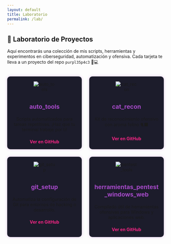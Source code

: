 ```yaml
---
layout: default
title: Laboratorio
permalink: /lab/
---
```


## 🧪 Laboratorio de Proyectos

Aquí encontrarás una colección de mis scripts, herramientas y experimentos en ciberseguridad, automatización y ofensiva. Cada tarjeta te lleva a un proyecto del repo `purpl35p4c3` 🐾💻

<div class="lab-grid">
  <div class="lab-card">
    <img src="/assets/img/lab/terminal.png" alt="auto_tools">
    <h3>auto_tools</h3>
    <p>Scripts automatizados para tareas repetitivas. ¡Haz que tu terminal trabaje por ti!</p>
    <a href="https://github.com/l1ttl3bugc4t/purpl35p4c3/tree/main/auto_tools" target="_blank">Ver en GitHub</a>
  </div>
  <div class="lab-card">
    <img src="/assets/img/lab/terminal.png" alt="cat_recon">
    <h3>cat_recon</h3>
    <p>Kit de reconocimiento ofensivo con aroma felino 🐈‍⬛</p>
    <a href="https://github.com/l1ttl3bugc4t/purpl35p4c3/tree/main/cat_recon" target="_blank">Ver en GitHub</a>
  </div>
  <div class="lab-card">
    <img src="/assets/img/lab/terminal.png" alt="git_setup">
    <h3>git_setup</h3>
    <p>Automatiza la configuración de Git para entornos de hacking o desarrollo.</p>
    <a href="https://github.com/l1ttl3bugc4t/purpl35p4c3/tree/main/git_setup" target="_blank">Ver en GitHub</a>
  </div>
  <div class="lab-card">
    <img src="/assets/img/lab/terminal.png" alt="pentest_tools">
    <h3>herramientas_pentest_windows_web</h3>
    <p>Compilado útil de herramientas ofensivas para Windows y aplicaciones web.</p>
    <a href="https://github.com/l1ttl3bugc4t/purpl35p4c3/tree/main/herramientas_pentest_windows_web" target="_blank">Ver en GitHub</a>
  </div>
</div>

<style>
.lab-grid {
  display: grid;
  grid-template-columns: repeat(auto-fit, minmax(240px, 1fr));
  gap: 1.5rem;
  margin-top: 2rem;
}
.lab-card {
  background: #1c1c2b;
  padding: 1rem;
  border-radius: 10px;
  text-align: center;
  box-shadow: 0 0 10px rgba(166, 74, 201, 0.3);
}
.lab-card img {
  max-width: 70px;
  margin-bottom: 0.5rem;
}
.lab-card h3 {
  color: #a64ac9;
  font-size: 1.2rem;
}
.lab-card a {
  display: inline-block;
  margin-top: 0.5rem;
  text-decoration: none;
  color: #f72585;
  font-weight: bold;
}
.lab-card a:hover {
  text-decoration: underline;
}
</style>